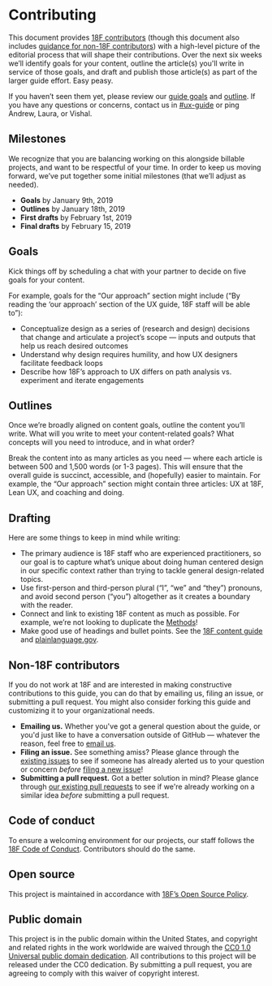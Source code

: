 # Contributing

This document provides [18F contributors](https://docs.google.com/spreadsheets/d/1WJIDIMJK2Zzk8bA8DOmqd6Fbfp-tHSbk0-Cv9WPfNlo) (though this document also includes [guidance for non-18F contributors](#non-18F-contributors)) with a high-level picture of the editorial process that will shape their contributions. Over the next six weeks we’ll identify goals for your content, outline the article(s) you'll write in service of those goals, and draft and publish those article(s) as part of the larger guide effort. Easy peasy.

If you haven’t seen them yet, please review our [guide goals](https://github.com/18F/ux-guide/wiki/Goals) and [outline](https://github.com/18F/ux-guide/blob/master/README.md#table-of-contents). If you have any questions or concerns, contact us in [#ux-guide](https://gsa-tts.slack.com/archives/CDDLUQ694/) or ping Andrew, Laura, or Vishal. 


## Milestones

We recognize that you are balancing working on this alongside billable projects, and want to be respectful of your time. In order to keep us moving forward, we’ve put together some initial milestones (that we’ll adjust as needed). 

- **Goals** by January 9th, 2019
- **Outlines** by January 18th, 2019
- **First drafts** by February 1st, 2019
- **Final drafts** by February 15, 2019


## Goals

Kick things off by scheduling a chat with your partner to decide on five goals for your content. 

For example, goals for the “Our approach” section might include (“By reading the ‘our approach’ section of the UX guide, 18F staff will be able to”):

- Conceptualize design as a series of (research and design) decisions that change and articulate a project’s scope — inputs and outputs that help us reach desired outcomes
- Understand why design requires humility, and how UX designers facilitate feedback loops
- Describe how 18F’s approach to UX differs on path analysis vs. experiment and iterate engagements


## Outlines

Once we’re broadly aligned on content goals, outline the content you’ll write. What will you write to meet your content-related goals? What concepts will you need to introduce, and in what order? 

Break the content into as many articles as you need — where each article is between 500 and 1,500 words (or 1-3 pages). This will ensure that the overall guide is succinct, accessible, and (hopefully) easier to maintain. For example, the “Our approach” section might contain three articles: UX at 18F, Lean UX, and coaching and doing. 


## Drafting

Here are some things to keep in mind while writing: 

- The primary audience is 18F staff who are experienced practitioners, so our goal is to capture what’s unique about doing human centered design in our specific context rather than trying to tackle general design-related topics.
- Use first-person and third-person plural (“I”, “we” and “they”) pronouns, and avoid second person (“you”) altogether as it creates a boundary with the reader.
- Connect and link to existing 18F content as much as possible. For example, we’re not looking to duplicate the [Methods](https://methods.18f.gov)!
- Make good use of headings and bullet points. See the [18F content guide](https://content-guide.18f.gov) and [plainlanguage.gov](https://plainlanguage.gov). 


## Non-18F contributors

If you do not work at 18F and are interested in making constructive contributions to this guide, you can do that by emailing us, filing an issue, or submitting a pull request. You might also consider forking this guide and customizing it to your organizational needs.

- **Emailing us.** Whether you've got a general question about the guide, or you'd just like to have a conversation outside of GitHub — whatever the reason, feel free to [email us](mailto:18f-research@gsa.gov).
- **Filing an issue.** See something amiss? Please glance through the [existing issues](https://github.com/18f/ux-guide/issues) to see if someone has already alerted us to your question or concern *before* [filing a new issue](https://github.com/18F/ux-guide/issues/new)!
- **Submitting a pull request.** Got a better solution in mind? Please glance through [our existing pull requests](https://github.com/18f/ux-guide/pulls) to see if we're already working on a similar idea *before* submitting a pull request.

## Code of conduct
To ensure a welcoming environment for our projects, our staff follows the [18F Code of Conduct](https://github.com/18F/code-of-conduct/blob/master/code-of-conduct.md). Contributors should do the same.

## Open source
This project is maintained in accordance with [18F’s Open Source Policy]( https://github.com/18f/open-source-policy).

## Public domain
This project is in the public domain within the United States, and copyright and related rights in the work worldwide are waived through the [CC0 1.0 Universal public domain dedication](https://creativecommons.org/publicdomain/zero/1.0/).
All contributions to this project will be released under the CC0 dedication. By submitting a pull request, you are agreeing to comply with this waiver of copyright interest.
